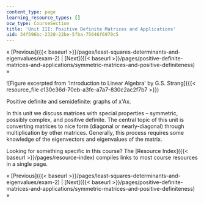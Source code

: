 ```yaml
---
content_type: page
learning_resource_types: []
ocw_type: CourseSection
title: 'Unit III: Positive Definite Matrices and Applications'
uid: 34f596bc-2328-22be-5fba-75646f6970c5
---
```


« [Previous]({{< baseurl >}}/pages/least-squares-determinants-and-eigenvalues/exam-2) | [Next]({{< baseurl >}}/pages/positive-definite-matrices-and-applications/symmetric-matrices-and-positive-definiteness) »

![Figure excerpted from 'Introduction to Linear Algebra' by G.S. Strang]({{< resource_file c130e36d-70eb-a3fe-a7a7-830c2ac2f7b7 >}})

Positive definite and semidefinite: graphs of x'Ax.

In this unit we discuss matrices with special properties – symmetric, possibly complex, and positive definite. The central topic of this unit is converting matrices to nice form (diagonal or nearly-diagonal) through multiplication by other matrices. Generally, this process requires some knowledge of the eigenvectors and eigenvalues of the matrix.

Looking for something specific in this course? The [Resource Index]({{< baseurl >}}/pages/resource-index) compiles links to most course resources in a single page.

« [Previous]({{< baseurl >}}/pages/least-squares-determinants-and-eigenvalues/exam-2) | [Next]({{< baseurl >}}/pages/positive-definite-matrices-and-applications/symmetric-matrices-and-positive-definiteness) »